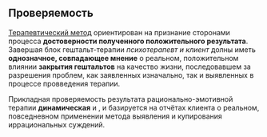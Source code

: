 ## Проверяемость

[Терапевтический метод](https://ivlev.github.io/method/) ориентирован на признание сторонами процесса **достоверности полученного положительного результата**.  
Завершая блок гештальт-терапии _психотерапевт и клиент_ долны иметь **однозначное, совпадающее мнение** о реальном, положительном влиянии **закрытия гештальтов** на качество жизни, последовавшем за разрешения проблем, как заявленных изначально, так и выявленных в процессе провведения терапии.

Прикладная проверяемость результата рационально-эмотивной терапии **динамическая** и , и базируется на отчётах клиента о реальном, повседневном применении метода выявления и купирования иррациональных суждений.